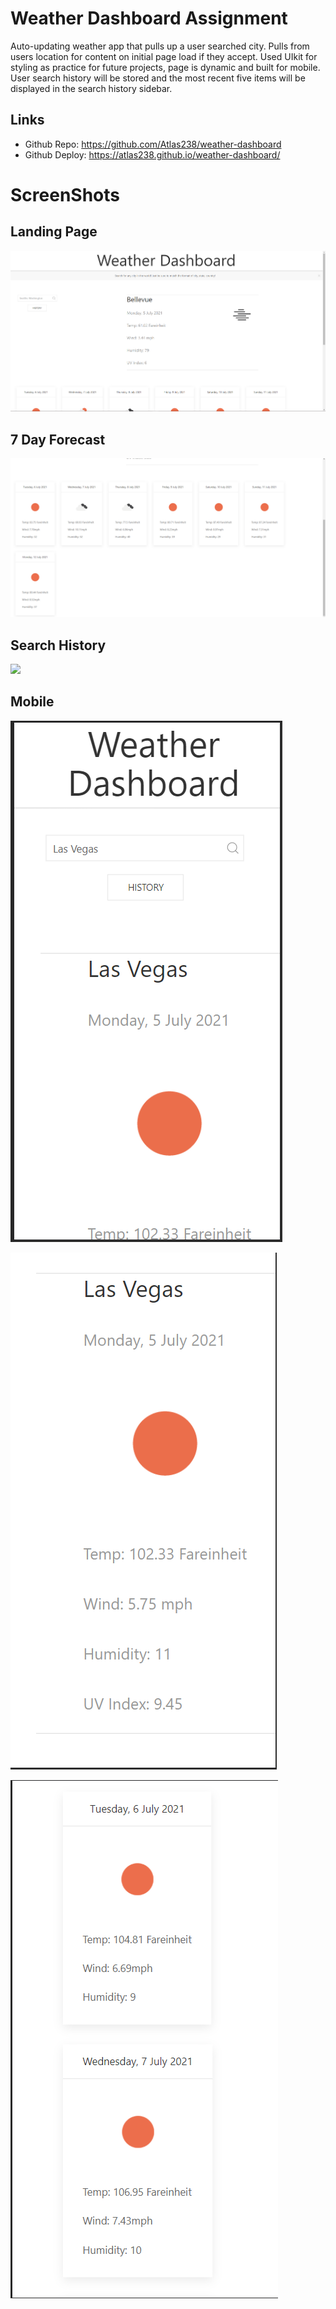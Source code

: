 # Weather Dashboard Assignment
Auto-updating weather app that pulls up a user searched city. Pulls from users location for content on initial page load if they accept. Used UIkit for styling as practice for future projects, page is dynamic and built for mobile. User search history will be stored and the most recent five items will be displayed in the search history sidebar.

## Links
- Github Repo: https://github.com/Atlas238/weather-dashboard
- Github Deploy: https://atlas238.github.io/weather-dashboard/

# ScreenShots

## Landing Page
![](/assets/images/weather-dashboard-landing-page.PNG)

## 7 Day Forecast
![](/assets/images/weather-dashboard-7-day-forecast.PNG)

## Search History
![](/assets/images/weather-dashboard-search-history.PNG)

## Mobile
![](/assets/images/weather-dashboard-mobile-1.PNG)

![](/assets/images/weather-dashboard-mobile-2.PNG)

![](/assets/images/weather-dashboard-mobile-3.PNG)